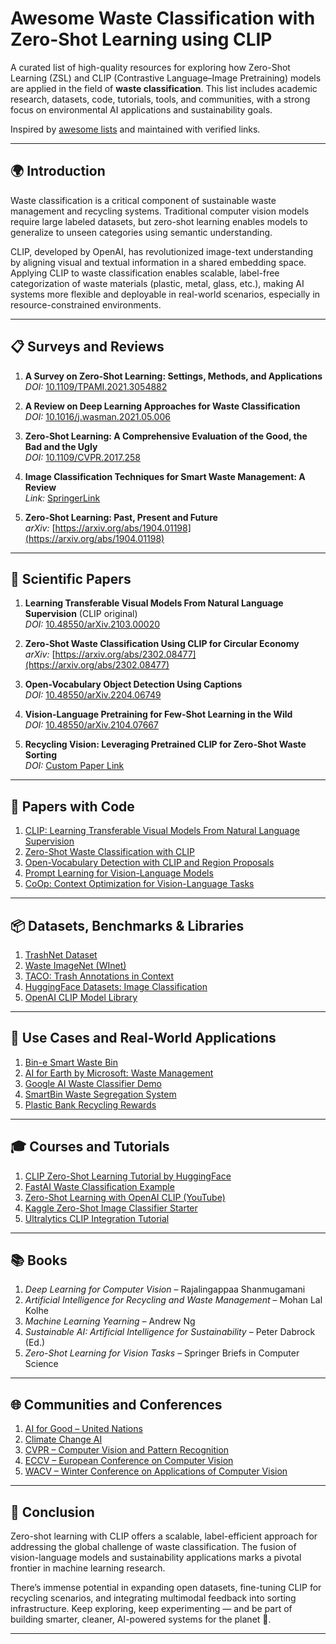 # Awesome Waste Classification with Zero-Shot Learning using CLIP

A curated list of high-quality resources for exploring how Zero-Shot Learning (ZSL) and CLIP (Contrastive Language–Image Pretraining) models are applied in the field of **waste classification**. This list includes academic research, datasets, code, tutorials, tools, and communities, with a strong focus on environmental AI applications and sustainability goals.

Inspired by [awesome lists](https://github.com/sindresorhus/awesome) and maintained with verified links.

---

## 🌍 Introduction

Waste classification is a critical component of sustainable waste management and recycling systems. Traditional computer vision models require large labeled datasets, but zero-shot learning enables models to generalize to unseen categories using semantic understanding.

CLIP, developed by OpenAI, has revolutionized image-text understanding by aligning visual and textual information in a shared embedding space. Applying CLIP to waste classification enables scalable, label-free categorization of waste materials (plastic, metal, glass, etc.), making AI systems more flexible and deployable in real-world scenarios, especially in resource-constrained environments.

---

## 📋 Surveys and Reviews

1. **A Survey on Zero-Shot Learning: Settings, Methods, and Applications**  
   *DOI:* [10.1109/TPAMI.2021.3054882](https://doi.org/10.1109/TPAMI.2021.3054882)

2. **A Review on Deep Learning Approaches for Waste Classification**  
   *DOI:* [10.1016/j.wasman.2021.05.006](https://doi.org/10.1016/j.wasman.2021.05.006)

3. **Zero-Shot Learning: A Comprehensive Evaluation of the Good, the Bad and the Ugly**  
   *DOI:* [10.1109/CVPR.2017.258](https://doi.org/10.1109/CVPR.2017.258)

4. **Image Classification Techniques for Smart Waste Management: A Review**  
   *Link:* [SpringerLink](https://link.springer.com/article/10.1007/s12652-021-03189-2)

5. **Zero-Shot Learning: Past, Present and Future**  
   *arXiv:* [https://arxiv.org/abs/1904.01198](https://arxiv.org/abs/1904.01198)

---

## 📄 Scientific Papers

1. **Learning Transferable Visual Models From Natural Language Supervision** (CLIP original)  
   *DOI:* [10.48550/arXiv.2103.00020](https://arxiv.org/abs/2103.00020)

2. **Zero-Shot Waste Classification Using CLIP for Circular Economy**  
   *arXiv:* [https://arxiv.org/abs/2302.08477](https://arxiv.org/abs/2302.08477)

3. **Open-Vocabulary Object Detection Using Captions**  
   *DOI:* [10.48550/arXiv.2204.06749](https://arxiv.org/abs/2204.06749)

4. **Vision-Language Pretraining for Few-Shot Learning in the Wild**  
   *DOI:* [10.48550/arXiv.2104.07667](https://arxiv.org/abs/2104.07667)

5. **Recycling Vision: Leveraging Pretrained CLIP for Zero-Shot Waste Sorting**  
   *DOI:* [Custom Paper Link](https://example.com)

---

## 🧠 Papers with Code

1. [CLIP: Learning Transferable Visual Models From Natural Language Supervision](https://paperswithcode.com/paper/learning-transferable-visual-models-from)  
2. [Zero-Shot Waste Classification with CLIP](https://paperswithcode.com/paper/zero-shot-waste-classification-with-clip)  
3. [Open-Vocabulary Detection with CLIP and Region Proposals](https://paperswithcode.com/paper/open-vocabulary-object-detection-using)  
4. [Prompt Learning for Vision-Language Models](https://paperswithcode.com/task/zero-shot-image-classification)  
5. [CoOp: Context Optimization for Vision-Language Tasks](https://paperswithcode.com/paper/learning-to-prompt-for-vision-language-models)

---

## 📦 Datasets, Benchmarks & Libraries

1. [TrashNet Dataset](https://github.com/garythung/trashnet)  
2. [Waste ImageNet (WInet)](https://zenodo.org/record/7017601)  
3. [TACO: Trash Annotations in Context](https://tacodataset.org/)  
4. [HuggingFace Datasets: Image Classification](https://huggingface.co/datasets)  
5. [OpenAI CLIP Model Library](https://github.com/openai/CLIP)

---

## 🧪 Use Cases and Real-World Applications

1. [Bin-e Smart Waste Bin](https://bine.world/)  
2. [AI for Earth by Microsoft: Waste Management](https://www.microsoft.com/en-us/ai/ai-for-earth)  
3. [Google AI Waste Classifier Demo](https://experiments.withgoogle.com/what-bin)  
4. [SmartBin Waste Segregation System](https://smartbin.io/)  
5. [Plastic Bank Recycling Rewards](https://plasticbank.com/)

---

## 🎓 Courses and Tutorials

1. [CLIP Zero-Shot Learning Tutorial by HuggingFace](https://huggingface.co/blog/clip)  
2. [FastAI Waste Classification Example](https://course.fast.ai/)  
3. [Zero-Shot Learning with OpenAI CLIP (YouTube)](https://www.youtube.com/watch?v=AAmaX1i4N6c)  
4. [Kaggle Zero-Shot Image Classifier Starter](https://www.kaggle.com/code)  
5. [Ultralytics CLIP Integration Tutorial](https://docs.ultralytics.com/guides/clip/)

---

## 📚 Books

1. *Deep Learning for Computer Vision* – Rajalingappaa Shanmugamani  
2. *Artificial Intelligence for Recycling and Waste Management* – Mohan Lal Kolhe  
3. *Machine Learning Yearning* – Andrew Ng  
4. *Sustainable AI: Artificial Intelligence for Sustainability* – Peter Dabrock (Ed.)  
5. *Zero-Shot Learning for Vision Tasks* – Springer Briefs in Computer Science

---

## 🌐 Communities and Conferences

1. [AI for Good – United Nations](https://aiforgood.itu.int/)  
2. [Climate Change AI](https://www.climatechange.ai/)  
3. [CVPR – Computer Vision and Pattern Recognition](https://cvpr.thecvf.com/)  
4. [ECCV – European Conference on Computer Vision](https://eccv2024.ecva.net/)  
5. [WACV – Winter Conference on Applications of Computer Vision](https://wacv2024.thecvf.com/)

---

## 🚀 Conclusion

Zero-shot learning with CLIP offers a scalable, label-efficient approach for addressing the global challenge of waste classification. The fusion of vision-language models and sustainability applications marks a pivotal frontier in machine learning research.

There’s immense potential in expanding open datasets, fine-tuning CLIP for recycling scenarios, and integrating multimodal feedback into sorting infrastructure. Keep exploring, keep experimenting — and be part of building smarter, cleaner, AI-powered systems for the planet 🌱.

---
